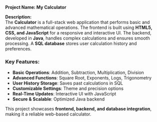**Project Name: My Calculator**  

**Description:**  
The **Calculator** is a full-stack web application that performs basic and advanced mathematical operations. The frontend is built using **HTML5, CSS, and JavaScript** for a responsive and interactive UI. The backend, developed in **Java**, handles complex calculations and ensures smooth processing. A **SQL database** stores user calculation history and preferences.  

### **Key Features:**  
- **Basic Operations**: Addition, Subtraction, Multiplication, Division  
- **Advanced Functions**: Square Root, Exponents, Logs, Trigonometry  
- **User History Storage**: Saves past calculations in SQL  
- **Customizable Settings**: Theme and precision options  
- **Real-Time Updates**: Interactive UI with JavaScript  
- **Secure & Scalable**: Optimized Java backend  

This project showcases **frontend, backend, and database integration**, making it a reliable web-based calculator.
